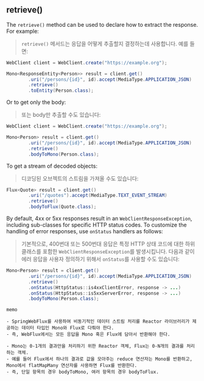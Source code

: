 ## retrieve()

The `retrieve()` method can be used to declare how to extract the response. For example:

> `retrieve()` 메서드는 응답을 어떻게 추출할지 결정하는데 사용합니다. 예를 들면:

``` Java
WebClient client = WebClient.create("https://example.org");

Mono<ResponseEntity<Person>> result = client.get()
		.uri("/persons/{id}", id).accept(MediaType.APPLICATION_JSON)
		.retrieve()
		.toEntity(Person.class);
```

Or to get only the body:

> 또는 body만 추출할 수도 있습니다:

``` Java
WebClient client = WebClient.create("https://example.org");

Mono<Person> result = client.get()
		.uri("/persons/{id}", id).accept(MediaType.APPLICATION_JSON)
		.retrieve()
		.bodyToMono(Person.class);
```

To get a stream of decoded objects:

> 디코딩된 오브젝트의 스트림을 가져올 수도 있습니다:

``` Java
Flux<Quote> result = client.get()
		.uri("/quotes").accept(MediaType.TEXT_EVENT_STREAM)
		.retrieve()
		.bodyToFlux(Quote.class);
```

By default, 4xx or 5xx responses result in an `WebClientResponseException`, including sub-classes for specific HTTP status codes. To customize the handling of error responses, use `onStatus` handlers as follows:

> 기본적으로, 400번대 또는 500번대 응답은 특정 HTTP 상태 코드에 대한 하위 클래스를 포함한 `WebClientResponseException`를 발생시킵니다. 다음과 같이 에러 응답을 사용자 정의하기 위해서 `onStatus`를 사용할 수도 있습니다:

``` Java
Mono<Person> result = client.get()
		.uri("/persons/{id}", id).accept(MediaType.APPLICATION_JSON)
		.retrieve()
		.onStatus(HttpStatus::is4xxClientError, response -> ...)
		.onStatus(HttpStatus::is5xxServerError, response -> ...)
		.bodyToMono(Person.class);
```

```
memo

- SpringWebFlux를 사용하여 비동기적인 데이터 스트림 처리를 Reactor 라이브러리가 제공하는 데이터 타입인 Mono와 Flux로 다뤄야 한다.
- 즉, WebFlux에서는 모든 응답을 Mono 혹은 Flux에 담아서 반환해야 한다.

- Mono는 0-1개의 결과만을 처리하기 위한 Reactor 객체, Flux는 0-N개의 결과를 처리하는 객체.
- 예를 들어 Flux에서 하나의 결과로 값을 모아주는 reduce 연산자는 Mono를 반환하고, Mono에서 flatMapMany 연산자를 사용하면 Flux를 반환한다.
- 즉, 단일 항목의 경우 bodyToMono, 여러 항목의 경우 bodyToFlux.
```
